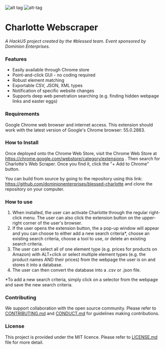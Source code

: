 
![alt tag](https://github.com/dominionenterprises/blessed-charlotte/blob/master/download.png)  ![alt-tag](https://github.com/dominionenterprises/blessed-charlotte/blob/master/charlotte.jpg)

# Charlotte Webscraper
*A HackU5 project created by the #blessed team. Event sponsored by Dominion Enterprises.*

### Features

 * Easily available through Chrome store
 * Point-and-click GUI - no coding required
 * Robust element matching
 * Exportable CSV, JSON, XML types
 * Notification of specific website changes
 * Supports deep web penetration searching (e.g. finding hidden webpage links and easter eggs)

### Requirements

Google Chrome web browser and internet access. This extension should work with the latest version of Google's Chrome browser: 55.0.2883. 

### How to Install

Once deployed onto the Chrome Web Store, visit the Chrome Web Store at https://chrome.google.com/webstore/category/extensions .
Then search for Charlotte's Web Scraper. Once you find it, click the "+ Add to Chrome" button.

You can build from source by going to the repository using this link: https://github.com/dominionenterprises/blessed-charlotte and clone the repository on your computer.

### How to use

 1. When installed, the user can activate Charlotte through the regular right-click menu. The user can also click the extension button on the upper-right corner of the user's browser.
 2.  If the user opens the extension button, the a pop-up window will appear and you can choose to either add a new search criteria*, choose an existing search criteria, choose a tool to use, or delete an existing search criteria.
 3. The user can select all of one element type (e.g. prices for products on Amazon) with ALT+click or select multiple element types    (e.g. the product names AND their prices) from the webpage the user is on and stores it into a database.
 4. The user can then convert the database into a .csv or .json file.
 
*To add a new search criteria, simply click on a selector from the webpage and save the new search criteria.

### Contributing

We support collaboration with the open source community. Please refer to [CONTRIBUTING.md](CONTRIBUTING.md) and [CONDUCT.md](CONDUCT.md) for guidelines making contributions.

### License

This project is provided under the MIT licence. Please refer to [LICENSE.md](LICENSE.md) file for more detail.
